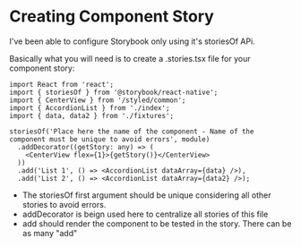 # Creating Component Story

I've been able to configure Storybook only using it's storiesOf APi.

Basically what you will need is to create a .stories.tsx file for your component story:

```tsx
import React from 'react';
import { storiesOf } from '@storybook/react-native';
import { CenterView } from '/styled/common';
import { AccordionList } from './index';
import { data, data2 } from './fixtures';

storiesOf('Place here the name of the component - Name of the component must be unique to avoid errors', module)
  .addDecorator((getStory: any) => (
    <CenterView flex={1}>{getStory()}</CenterView>
  ))
  .add('List 1', () => <AccordionList dataArray={data} />),
  .add('List 2', () => <AccordionList dataArray={data2} />);
```

- The storiesOf first argument should be unique considering all other stories to avoid errors.
- addDecorator is beign used here to centralize all stories of this file
- add should render the component to be tested in the story. There can be as many "add"
